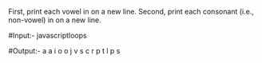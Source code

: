 First, print each vowel in  on a new line.
Second, print each consonant (i.e., non-vowel) in  on a new line.

#Input:- 
 javascriptloops

#Output:- 
a
a
i
o
o
j
v
s
c
r
p
t
l
p
s
